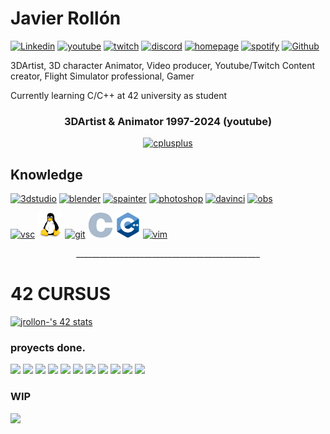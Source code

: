 # Javier Rollón
[![Linkedin](https://img.shields.io/badge/-LinkedIn-blue?style=flat&logo=Linkedin&logoColor=white)](https://www.linkedin.com/in/javierrollon/?locale=en_US)
[![youtube](https://img.shields.io/badge/-Youtube-black?style=flat&logo=youtube&logoColor=white)](https://www.youtube.com/@J4p032)
[![twitch](https://img.shields.io/badge/-Twitch-9146FF?style=flat&logo=twitch&logoColor=white)](https://www.twitch.tv/japo32)
[![discord](https://img.shields.io/badge/-Discord-5865F2?style=flat&logo=discord&logoColor=white)](https://discord.gg/ykTeJGQ54Z)
[![homepage](https://img.shields.io/badge/-Webpage-F38020?style=flat&logo=homepage&logoColor=white)](https://jrollon.com/index.html)
[![spotify](https://img.shields.io/badge/-Spotify-1ED760?style=flat&logo=spotify&logoColor=white)](https://open.spotify.com/user/japo32)
[![Github](https://img.shields.io/badge/-Github-000?style=flat&logo=Github&logoColor=white)](https://github.com/J4P032)

3DArtist, 3D character Animator, Video producer, Youtube/Twitch Content creator, Flight Simulator professional, Gamer

Currently learning C/C++ at 42 university as student

<p align="center" width="300">
  <h3 align="center">3DArtist & Animator 1997-2024 (youtube)</h3> 
</p>

<p align="center"> 
   <a href="https://www.youtube.com/watch?v=RDZIQf7hkxo" target="_blank" rel="noreferrer"> <img src="https://img.youtube.com/vi/RDZIQf7hkxo/0.jpg" alt="cplusplus" width="560" height="400"/></a> 
</p>

## Knowledge
<p> 
  <a href="https://www.autodesk.com/products/3ds-max/free-trial" target="_blank" rel="noreferrer"> <img src="https://encrypted-tbn0.gstatic.com/images?q=tbn:ANd9GcR-gZFcwd6TOaFzv6Mdgnhvzigf-GLzGAbKug&s" alt="3dstudio" width="40" height="40"/></a>
  <a href="https://www.blender.org/download/" target="_blank" rel="noreferrer"> <img src="https://www.icons101.com/icons/1/iOS_style_Blender_icons_by_ChilliTrav/128/blender%20icon%20(white).png" alt="blender" width="40" height="40"/></a>
  <a href="https://www.adobe.com/products/substance3d/apps/painter.html" rel="noreferrer"> <img src="https://i0.wp.com/cdn.iconscout.com/icon/free/png-256/adobe-substance-2521753-2132645.png" alt="spainter" width="40" height="40"/></a>
  <a href="https://www.adobe.com/products/photoshop.html" target="_blank" rel="noreferrer"> <img src="https://upload.wikimedia.org/wikipedia/commons/thumb/2/20/Photoshop_CC_icon.png/615px-Photoshop_CC_icon.png" alt="photoshop" width="40" height="40"/></a>
  <a href="https://www.blackmagicdesign.com/es/products/davinciresolve/" target="_blank" rel="noreferrer"> <img src="https://i0.wp.com/upload.wikimedia.org/wikipedia/commons/4/4d/DaVinci_Resolve_Studio.png" alt="davinci" width="40" height="40"/></a>
  <a href="https://obsproject.com/es/download" target="_blank" rel="noreferrer"> <img src="https://upload.wikimedia.org/wikipedia/commons/thumb/d/d3/OBS_Studio_Logo.svg/120px-OBS_Studio_Logo.svg.png" alt="obs" width="40" height="40"/></a>
 
  <a href="https://code.visualstudio.com/"> <img src="https://w7.pngwing.com/pngs/905/947/png-transparent-microsoft-visual-studio-code-alt-macos-bigsur-icon-thumbnail.png" alt="vsc" width="40" height="40"/></a>
  <a href="https://www.linux.org/" target="_blank" rel="noreferrer"> <img src="https://raw.githubusercontent.com/devicons/devicon/master/icons/linux/linux-original.svg" alt="linux" width="40" height="40"/></a>
  <a href="https://git-scm.com/" target="_blank" rel="noreferrer"> <img src="https://www.vectorlogo.zone/logos/git-scm/git-scm-icon.svg" alt="git" width="40" height="40"/></a>
  <a href="https://www.cprogramming.com/" target="_blank" rel="noreferrer"> <img src="https://raw.githubusercontent.com/devicons/devicon/master/icons/c/c-original.svg" alt="c" width="40" height="40"/></a>
  <a href="https://www.w3schools.com/cpp/" target="_blank" rel="noreferrer"> <img src="https://raw.githubusercontent.com/devicons/devicon/master/icons/cplusplus/cplusplus-original.svg" alt="cplusplus" width="40" height="40"/></a>
  <a href="https://www.vim.org/" target="_blank" rel="noreferrer"> <img src="https://www.vim.org/images/vimlogo.svg" alt="vim" width="40" height="40"/></a>
</p>
<p align="center">
______________________________________________
</p>

# 42 CURSUS
[![jrollon-'s 42 stats](https://badge.mediaplus.ma/kettlebells/jrollon-?1337Badge=off&UM6P=off)](https://github.com/oakoudad/badge42)

### proyects done.
<p> 
  <a href="https://github.com/J4P032/42CURSUS/tree/main/01_libft"> <img src="https://github.com/0bvim/42-project-badges/blob/main/badges/libftm.png?raw=true" /></a>
  <a href="https://github.com/J4P032/42CURSUS/tree/main/02_GetNextLine"> <img src="https://github.com/0bvim/42-project-badges/blob/main/badges/get_next_linee.png?raw=true" /></a>
  <a href="https://github.com/J4P032/42CURSUS/tree/main/02_Printf"> <img src="https://github.com/0bvim/42-project-badges/blob/main/badges/ft_printfe.png?raw=true" /></a>
  <a href="https://github.com/J4P032/42CURSUS/tree/main/02_BornToBeRoot"> <img src="https://github.com/0bvim/42-project-badges/blob/main/badges/born2beroote.png?raw=true" /></a>
  <a href="https://github.com/J4P032/42CURSUS/tree/main/03_PushSwap"> <img src="https://github.com/0bvim/42-project-badges/blob/main/badges/push_swape.png?raw=true" /></a>
  <a href="https://github.com/J4P032/42CURSUS/tree/main/03_SoLong"> <img src="https://github.com/0bvim/42-project-badges/blob/main/badges/so_longm.png?raw=true" /></a>
  <a href="https://github.com/J4P032/42CURSUS/tree/main/03_Minitalk"> <img src="https://github.com/0bvim/42-project-badges/blob/main/badges/minitalkm.png?raw=true" /></a>
  <a href="https://github.com/J4P032/42CURSUS/tree/main/03_Philosophers"> <img src="https://github.com/0bvim/42-project-badges/blob/main/badges/philosopherse.png?raw=true" /></a>
  <a href="https://github.com/J4P032/42CURSUS/tree/main/03_Minishell"> <img src="https://github.com/0bvim/42-project-badges/blob/main/badges/minishelle.png?raw=true" /></a>
 <a href="https://github.com/J4P032/42CURSUS/tree/main/04_CPP"> <img src="https://github.com/0bvim/42-project-badges/blob/main/badges/cppm.png?raw=true" /></a>
 <a href="https://github.com/J4P032/42CURSUS/tree/main/04_Cub3D"> <img src="https://github.com/0bvim/42-project-badges/blob/main/badges/cub3dm.png?raw=true" /></a>
</p>


### WIP
<p> 
  <a href="https://github.com/J4P032/42CURSUS/tree/main/04_CPP"> <img src="https://github.com/0bvim/42-project-badges/blob/main/badges/cppe.png?raw=true" /></a>
</p>

<!--
**J4P032/J4P032** is a ✨ _special_ ✨ repository because its `README.md` (this file) appears on your GitHub profile.

Here are some ideas to get you started:

- 🔭 I’m currently working on ...
- 🌱 I’m currently learning ...
- 👯 I’m looking to collaborate on ...
- 🤔 I’m looking for help with ...
- 💬 Ask me about ...
- 📫 How to reach me: ...
- 😄 Pronouns: ...
- ⚡ Fun fact: ...
-->
